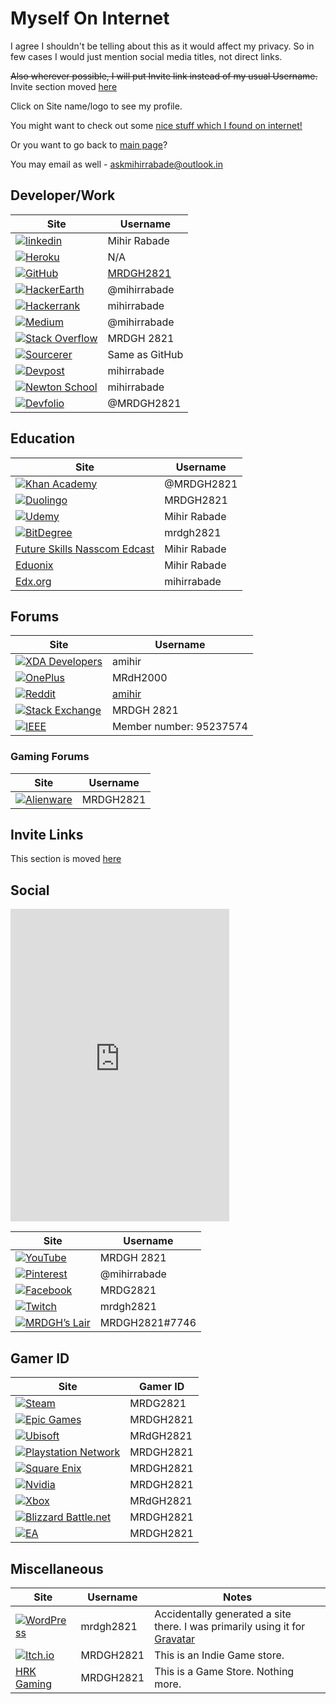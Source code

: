 # Myself On Internet

I agree I shouldn't be telling about this as it would affect my privacy. So in few cases I would just mention social media titles, not direct links.

<strike>Also wherever possible, I will put Invite link instead of my usual Username.</strike>
Invite section moved [here](/Miscellaneous/Invitations.md)

Click on Site name/logo to see my profile.

You might want to check out some [nice stuff which I found on internet!](Nice_Stuff_On_Internet.md)

Or you want to go back to [main page](README.md)?

You may email as well - askmihirrabade@outlook.in

## Developer/Work

| Site                                                                                                                                                                                       | Username                                   |
|--------------------------------------------------------------------------------------------------------------------------------------------------------------------------------------------|--------------------------------------------|
| [![linkedin](https://img.shields.io/badge/linkedin%20-%230077B5.svg?&style=for-the-badge&logo=linkedin&logoColor=white)](http://bit.ly/mrdghLI)                                            | Mihir Rabade                               |
| [![Heroku](https://img.shields.io/badge/heroku%20-%23430098.svg?&style=for-the-badge&logo=heroku&logoColor=white)](https://www.heroku.com/home#)                                           | N/A                                        |
| [![GitHub](https://img.shields.io/badge/github%20-%23121011.svg?&style=for-the-badge&logo=github&logoColor=white)](https://mrdgh2821.github.io/MRDGH2821/)                                 | [MRDGH2821](https://github.com/MRDGH2821/) |
| [![HackerEarth](https://img.shields.io/badge/HackerEarth%20-%232C3454.svg?&style=for-the-badge&logo=HackerEarth&logoColor=white)](https://www.hackerearth.com/@mihirrabade)                | @mihirrabade                               |
| [![Hackerrank](https://img.shields.io/badge/-Hackerrank-2EC866?style=for-the-badge&logo=HackerRank&logoColor=white)](https://www.hackerrank.com/mihirrabade)                               | mihirrabade                                |
| [![Medium](https://img.shields.io/badge/Medium%20-%23000000.svg?&style=for-the-badge&logo=Medium&logoColor=white)](https://medium.com/@mihirrabade)                                        | @mihirrabade                               |
| [![Stack Overflow](https://img.shields.io/badge/-Stackoverflow-FE7A16?style=for-the-badge&logo=stack-overflow&logoColor=white)](https://stackoverflow.com/users/12562197/mrdgh-2821)       | MRDGH 2821                                 |
| [![Sourcerer](https://img.shields.io/badge/Sourcerer%20-%2300E7AA.svg?&style=for-the-badge&logo=Sourcerer&logoColor=white)](https://sourcerer.io/mrdgh2821)                                | Same as GitHub                             |
| [![Devpost](https://img.shields.io/badge/Devpost%20-%23003E54.svg?&style=for-the-badge&logo=Devpost&logoColor=white)](https://devpost.com/mihirrabade)                                     | mihirrabade                                |
| [![Newton School](https://img.shields.io/badge/Newton%20School%20-%23719DE6.svg?&style=for-the-badge&logo=Newton%20School&logoColor=56CAD1)](https://my.newtonschool.co/user/mihirrabade/) | mihirrabade                                |
| [![Devfolio](https://img.shields.io/badge/Devfolio%20-%233770FF.svg?&style=for-the-badge&logo=Devfolio&logoColor=white)](https://devfolio.co/@MRDGH2821)                                   | @MRDGH2821                                 |

## Education

| Site                                                                                                                                                                                   | Username     |
|----------------------------------------------------------------------------------------------------------------------------------------------------------------------------------------|--------------|
| [![Khan Academy](https://img.shields.io/badge/Khan%20Academy%20-%2314BF96.svg?&style=for-the-badge&logo=Khan%20Academy&logoColor=white)](http://www.khanacademy.org/profile/MRDGH2821) | @MRDGH2821   |
| [![Duolingo](https://img.shields.io/badge/Duolingo%20-%234DC730.svg?&style=for-the-badge&logo=Duolingo&logoColor=white)](https://www.duolingo.com/MRDGH2821)                           | MRDGH2821    |
| [![Udemy](https://img.shields.io/badge/Udemy%20-%23EA5252.svg?&style=for-the-badge&logo=Udemy&logoColor=white)](https://www.udemy.com/user/mrdgh-2821/)                                | Mihir Rabade |
| [![BitDegree](https://img.shields.io/badge/Bitdegree%20-%23000000.svg?&style=for-the-badge&logo=BitDegree&logoColor=white)](https://www.bitdegree.org/user/mrdgh-2821/profile)         | mrdgh2821    |
| [Future Skills Nasscom Edcast](https://futureskillsnasscom.edcast.com/)                                                                                                                | Mihir Rabade |
| [Eduonix](https://www.eduonix.com/u/mrdgh-2821)                                                                                                                                        | Mihir Rabade |
| [Edx.org](https://profile.edx.org/u/mihirrabade)                                                                                                                                       | mihirrabade  |

## Forums

| Site                                                                                                                                                                                              | Username                                     |
|---------------------------------------------------------------------------------------------------------------------------------------------------------------------------------------------------|----------------------------------------------|
| [![XDA Developers](https://img.shields.io/badge/XDA-Developers%20-%23AC6E2F.svg?&style=for-the-badge&logo=XDA-Developers&logoColor=white)](https://forum.xda-developers.com/member.php?u=6224863) | amihir                                       |
| [![OnePlus](https://img.shields.io/badge/OnePlus%20-%23EB0028.svg?&style=for-the-badge&logo=OnePlus&logoColor=white)](https://forums.oneplus.com/members/mrdh2000.1474463/)                       | MRdH2000                                     |
| [![Reddit](https://img.shields.io/badge/Reddit%20-%23FF4500.svg?&style=for-the-badge&logo=Reddit&logoColor=white)](https://www.reddit.com/user/amihir)                                            | [amihir](https://www.reddit.com/r/MRDC2821/) |
| [![Stack Exchange](https://img.shields.io/badge/Stack%20Exchange%20-%23ffffff.svg?&style=for-the-badge&logo=StackExchange&logoColor=white)](https://stackexchange.com/users/17341742/mrdgh-2821)  | MRDGH 2821                                   |
| [![IEEE](https://img.shields.io/badge/IEEE%20-%23006699.svg?&style=for-the-badge&logo=IEEE&logoColor=white)](http://www.ieee.org/)                                                                | Member number: 95237574                      |

### Gaming Forums

| Site                                                                                                                                                                                         | Username  |
|----------------------------------------------------------------------------------------------------------------------------------------------------------------------------------------------|-----------|
| [![Alienware](https://img.shields.io/badge/Alienware%20Arena%20-%23FFFFFF.svg?&style=for-the-badge&logo=Alienware%20Arena&logoColor=white)](https://www.alienwarearena.com/member/MRDGH2821) | MRDGH2821 |

## Invite Links

This section is moved [here](/Miscellaneous/Invitations.md)

## Social

<iframe src="https://discord.com/widget?id=452119784503640084&theme=dark" width="350" height="500" allowtransparency="true" frameborder="0" sandbox="allow-popups allow-popups-to-escape-sandbox allow-same-origin allow-scripts"></iframe>

| Site                                                                                                                                                                   | Username       |
|------------------------------------------------------------------------------------------------------------------------------------------------------------------------|----------------|
| [![YouTube](https://img.shields.io/badge/MRDGH%202821%20-%23FF0000.svg?&style=for-the-badge&logo=YouTube&logoColor=white)](http://bit.ly/YTmrdgh)                      | MRDGH 2821     |
| [![Pinterest](https://img.shields.io/badge/@mihirrabade%20-%23E60023.svg?&style=for-the-badge&logo=Pinterest&logoColor=white)](https://www.pinterest.com/mihirrabade/) | @mihirrabade   |
| [![Facebook](https://img.shields.io/badge/Facebook%20-%231877F2.svg?&style=for-the-badge&logo=Facebook&logoColor=white)](http://bit.ly/mrdghfb)                        | MRDG2821       |
| [![Twitch](https://img.shields.io/badge/mrdgh2821%20-%239146FF.svg?&style=for-the-badge&logo=Twitch&logoColor=white)](https://www.twitch.tv/mrdgh2821)                 | mrdgh2821      |
| [![MRDGH’s Lair](https://img.shields.io/badge/MRDGH's%20Lair%20-%237289DA.svg?&style=for-the-badge&logo=discord&logoColor=white)](https://discord.gg/HeFAqYgGr8)       | MRDGH2821#7746 |

## Gamer ID

| Site                                                                                                                                                                            | Gamer ID  |
|---------------------------------------------------------------------------------------------------------------------------------------------------------------------------------|-----------|
| [![Steam](https://img.shields.io/badge/Steam%20-%23000000.svg?&style=for-the-badge&logo=steam&logoColor=white)](http://bit.ly/mrdghSTEAM)                                       | MRDG2821  |
| [![Epic Games](https://img.shields.io/badge/epic%20games%20-%23313131.svg?&style=for-the-badge&logo=epic%20games&logoColor=white)](https://www.epicgames.com/)                  | MRDGH2821 |
| [![Ubisoft](https://img.shields.io/badge/Ubisoft%20-%23F5F5F5.svg?&style=for-the-badge&logo=Ubisoft&logoColor=black)](https://ubisoftconnect.com/en-US/)                        | MRdGH2821 |
| [![Playstation Network](https://img.shields.io/badge/PSN%20-%230070D1.svg?&style=for-the-badge&logo=Playstation&logoColor=white)](https://my.playstation.com/profile/MRDGH2821) | MRDGH2821 |
| [![Square Enix](https://img.shields.io/badge/Square%20Enix%20-%23ED1C24.svg?&style=for-the-badge&logo=Square%20Enix&logoColor=white)](https://square-enix-games.com/)           | MRDGH2821 |
| [![Nvidia](https://img.shields.io/badge/nVIDIA%20-%2376B900.svg?&style=for-the-badge&logo=nVIDIA&logoColor=white)](https://www.nvidia.com/)                                     | MRDGH2821 |
| [![Xbox](https://img.shields.io/badge/Xbox%20-%23107C10.svg?&style=for-the-badge&logo=Xbox&logoColor=white)](https://www.xbox.com/)                                             | MRdGH2821 |
| [![Blizzard Battle.net](https://img.shields.io/badge/battle.net%20-%2300AEFF.svg?&style=for-the-badge&logo=battle.net&logoColor=white)](https://www.blizzard.com/)              | MRDGH2821 |
| [![EA](https://img.shields.io/badge/ea%20-%23000000.svg?&style=for-the-badge&logo=ea&logoColor=white)](https://www.ea.com/)                                                     | MRDGH2821 |

## Miscellaneous

| Site                                                                                                                                                          | Username  | Notes                                                                                                |
|---------------------------------------------------------------------------------------------------------------------------------------------------------------|-----------|------------------------------------------------------------------------------------------------------|
| [![WordPress](https://img.shields.io/badge/WordPress%20-%23117AC9.svg?&style=for-the-badge&logo=WordPress&logoColor=white)](https://mrdgh2821.wordpress.com/) | mrdgh2821 | Accidentally generated a site there. I was primarily using it for [Gravatar](https://bit.ly/36fl6Ee) |
| [![Itch.io](https://img.shields.io/badge/Itch%20-%23FF0B34.svg?&style=for-the-badge&logo=Itch.io&logoColor=white)](https://mrdgh2821.itch.io)                 | MRDGH2821 | This is an Indie Game store.                                                                         |
| [HRK Gaming](https://www.hrkgame.com/en/profile/MRDGH2821/)                                                                                                   | MRDGH2821 | This is a Game Store. Nothing more.                                                                  |
